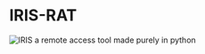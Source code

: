 # IRIS-RAT
   ![IRIS](https://user-images.githubusercontent.com/94076644/170535383-77ecc055-39d6-465c-a3da-db58d927dba3.png)
a remote access tool made purely in python
